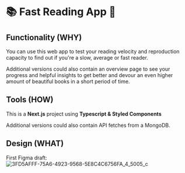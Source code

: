 # 📚 Fast Reading App 📖


## Functionality (WHY)
You can use this web app to test your reading velocity and reproduction capacity to find out if you're a slow, average or fast reader.

Additional versions could also contain an overview page to see your progress and helpful insights to get better and devour an even higher amount of beautiful books in a short period of time.

## Tools (HOW)
This is a **Next.js** project using **Typescript & Styled Components**

Additional versions could also contain API fetches from a MongoDB.

## Design (WHAT)

First Figma draft:
![3FD5AFFF-75A6-4923-9568-5E8C4C6756FA_4_5005_c](https://user-images.githubusercontent.com/86153056/139656504-62763753-07bb-482f-af09-dd55161e4bca.jpeg)

